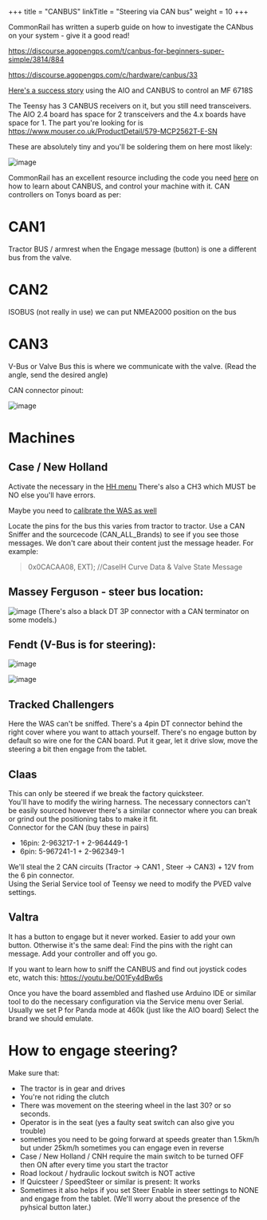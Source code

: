 +++
title = "CANBUS"
linkTitle = "Steering via CAN bus"
weight = 10
+++

CommonRail has written a superb guide on how to investigate the CANbus on your system - give it a good read!

https://discourse.agopengps.com/t/canbus-for-beginners-super-simple/3814/884

https://discourse.agopengps.com/c/hardware/canbus/33

[Here's a success story](https://discourse.agopengps.com/t/steering-a-22-mf-6718s-over-canbus/11955) using the AIO and CANBUS to control an MF 6718S

The Teensy has 3 CANBUS receivers on it, but you still need transceivers. The AIO 2.4 board has space for 2 transceivers and the 4.x boards have space for 1. The part you're looking for is https://www.mouser.co.uk/ProductDetail/579-MCP2562T-E-SN

These are absolutely tiny and you'll be soldering them on here most likely:

![image](../../img/canbus-receivers-pcb.png)

CommonRail has an excellent resource including the code you need [here](https://github.com/MechanicTony/AOG_CAN_Teensy4.1) on how to learn about CANBUS, and control your machine with it.
CAN controllers on Tonys board as per:
# CAN1
Tractor BUS / armrest when the Engage message (button) is one a different bus from the valve.
# CAN2
ISOBUS (not really in use) we can put NMEA2000 position on the bus
# CAN3
V-Bus or Valve Bus this is where we communicate with the valve. (Read the angle, send the desired angle) 


CAN connector pinout:

![image](../../img/can-connector-pinout.png)

# Machines

## Case / New Holland

Activate the necessary in the [HH menu](../../files/NH_H3_Config.pdf)
There's also a CH3 which MUST be NO else you'll have errors.

Maybe you need to [calibrate the WAS as well](../../files/NH_Steering_Cal.pdf)

Locate the pins for the bus this varies from tractor to tractor. Use a CAN Sniffer and the sourcecode (CAN_ALL_Brands) to see if you see those messages. We don't care about their content just the message header. For example: 
> 0x0CACAA08, EXT);  //CaseIH Curve Data & Valve State Message

## Massey Ferguson - steer bus location:

![image](../../img/can-massey-ferguson.png)
(There's also a black DT 3P connector with a CAN terminator on some models.)


## Fendt (V-Bus is for steering):

![image](../../img/can-fendt.png)

![image](../../img/can-fendt2.png)

## Tracked Challengers

Here the WAS can't be sniffed. There's a 4pin DT connector behind the right cover where you want to attach yourself.
There's no engage button by default so wire one for the CAN board.
Put it gear, let it drive slow, move the steering a bit then engage from the tablet.

## Claas

This can only be steered if we break the factory quicksteer.  
You'll have to modify the wiring harness. The necessary connectors can't be easily sourced however there's a similar connector where you can break or grind out the positioning tabs to make it fit.  
Connector for the CAN (buy these in pairs)
* 16pin: 2-963217-1 + 2-964449-1
* 6pin:  5-967241-1 + 2-962349-1

We'll steal the 2 CAN circuits (Tractor -> CAN1 , Steer -> CAN3) + 12V from the 6 pin connector.  
Using the Serial Service tool of Teensy we need to modify the PVED valve settings. 

## Valtra

It has a button to engage but it never worked. Easier to add your own button.
Otherwise it's the same deal: Find the pins with the right can message. Add your controller and off you go.


If you want to learn how to sniff the CANBUS and find out joystick codes etc, watch this: https://youtu.be/O01Fy4dBw6s


Once you have the board assembled and flashed use Arduino IDE or similar tool to do the necessary configuration via the Service menu over Serial.
Usually we set P for Panda mode at 460k (just like the AIO board)
Select the brand we should emulate.


# How to engage steering?

Make sure that: 
 * The tractor is in gear and drives
 * You're not riding the clutch
 * There was movement on the steering wheel in the last 30? or so seconds.
 * Operator is in the seat (yes a faulty seat switch can also give you trouble)
 * sometimes you need to be going forward at speeds greater than 1.5km/h but under 25km/h sometimes you can engage even in reverse
 * Case / New Holland / CNH require the main switch to be turned OFF then ON after every time you start the tractor
 * Road lockout / hydraulic lockout switch is NOT active
 * If Quicsteer / SpeedSteer or similar is present: It works
 * Sometimes it also helps if you set Steer Enable in steer settings to NONE and engage from the tablet. (We'll worry about the presence of the pyhsical button later.)
